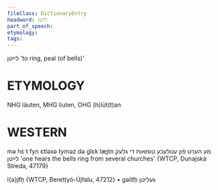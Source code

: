 ```yaml
---
fileClass: DictionaryEntry
headword: לײַטן
part_of_speech: 
etymology: 
tags: 
---
```

לײַטן
'to ring, peal (of bells)'

ETYMOLOGY
===========
NHG läuten, MHG liuten, OHG (h)lūt(t)an

WESTERN
========

mə hɛˑt fyn ɛtləxə tyməz də glɛk læjtn מע הערט פֿון עטלעכע טומאות די גלעק לײַטן 'one hears the bells ring from several churches' {WTCP, Dunajská Streda, 47179}

l{a}jt͡n̩ {WTCP, Berettyó-Újfalu, 47212}
	•	gəlit͡n̩ געליטן